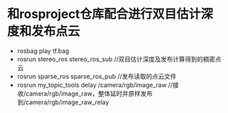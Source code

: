 # 和rosproject仓库配合进行双目估计深度和发布点云
- rosbag play tf.bag
- rosrun stereo_ros stereo_ros_sub //双目估计深度及发布计算得到的稠密点云
- rosrun sparse_ros sparse_ros_pub //发布读取的点云文件
- rosrun my_topic_tools delay /camera/rgb/image_raw  //接收/camera/rgb/image_raw，整体延时并原样发布到/camera/rgb/image_raw_relay